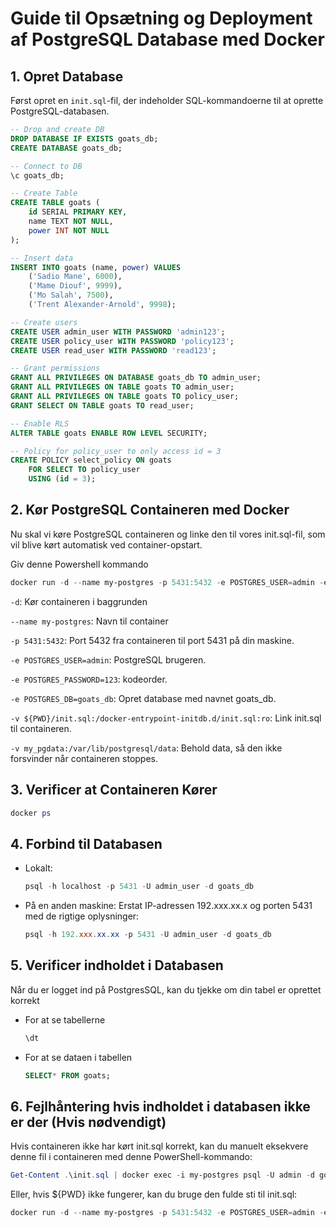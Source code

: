 # Guide til Opsætning og Deployment af PostgreSQL Database med Docker

## 1. Opret Database

Først opret en `init.sql`-fil, der indeholder SQL-kommandoerne til at oprette PostgreSQL-databasen.

```sql
-- Drop and create DB
DROP DATABASE IF EXISTS goats_db;
CREATE DATABASE goats_db;

-- Connect to DB
\c goats_db;

-- Create Table
CREATE TABLE goats (
    id SERIAL PRIMARY KEY,
    name TEXT NOT NULL,
    power INT NOT NULL
);

-- Insert data
INSERT INTO goats (name, power) VALUES 
    ('Sadio Mane', 6000),
    ('Mame Diouf', 9999),
    ('Mo Salah', 7500),
    ('Trent Alexander-Arnold', 9998);

-- Create users
CREATE USER admin_user WITH PASSWORD 'admin123';
CREATE USER policy_user WITH PASSWORD 'policy123';
CREATE USER read_user WITH PASSWORD 'read123';

-- Grant permissions
GRANT ALL PRIVILEGES ON DATABASE goats_db TO admin_user;
GRANT ALL PRIVILEGES ON TABLE goats TO admin_user;
GRANT ALL PRIVILEGES ON TABLE goats TO policy_user;
GRANT SELECT ON TABLE goats TO read_user;

-- Enable RLS
ALTER TABLE goats ENABLE ROW LEVEL SECURITY;

-- Policy for policy_user to only access id = 3
CREATE POLICY select_policy ON goats
    FOR SELECT TO policy_user
    USING (id = 3);
```

## 2. Kør PostgreSQL Containeren med Docker

Nu skal vi køre PostgreSQL containeren og linke den til vores init.sql-fil, som vil blive kørt automatisk ved container-opstart.

Giv denne Powershell kommando
```powershell
docker run -d --name my-postgres -p 5431:5432 -e POSTGRES_USER=admin -e POSTGRES_PASSWORD=123 -e POSTGRES_DB=goats_db -v ${PWD}/init.sql:/docker-entrypoint-initdb.d/init.sql:ro -v my_pgdata:/var/lib/postgresql/data postgres:latest
```

`-d`: Kør containeren i baggrunden

`--name my-postgres`: Navn til container

`-p 5431:5432`: Port 5432 fra containeren til port 5431 på din maskine.

`-e POSTGRES_USER=admin`: PostgreSQL brugeren.

`-e POSTGRES_PASSWORD=123`: kodeorder.

`-e POSTGRES_DB=goats_db`: Opret database med navnet goats_db.

`-v ${PWD}/init.sql:/docker-entrypoint-initdb.d/init.sql:ro`: Link init.sql til containeren.

`-v my_pgdata:/var/lib/postgresql/data`: Behold data, så den ikke forsvinder når containeren stoppes.

## 3. Verificer at Containeren Kører
```powershell
docker ps
```

## 4. Forbind til Databasen

- Lokalt:
    ```powershell
    psql -h localhost -p 5431 -U admin_user -d goats_db
    ```
    
- På en anden maskine: Erstat IP-adressen 192.xxx.xx.x og porten 5431 med de rigtige oplysninger:
    ```powershell
    psql -h 192.xxx.xx.xx -p 5431 -U admin_user -d goats_db
    ```

## 5. Verificer indholdet i Databasen
Når du er logget ind på PostgresSQL, kan du tjekke om din tabel er oprettet korrekt

- For at se tabellerne
    ```sql
    \dt
    ```

- For at se dataen i tabellen
    ```sql
    SELECT* FROM goats;
    ```

## 6. Fejlhåntering hvis indholdet i databasen ikke er der (Hvis nødvendigt)
Hvis containeren ikke har kørt init.sql korrekt, kan du manuelt eksekvere denne fil i containeren med denne PowerShell-kommando:

```powershell
Get-Content .\init.sql | docker exec -i my-postgres psql -U admin -d goats_db
```

Eller, hvis ${PWD} ikke fungerer, kan du bruge den fulde sti til init.sql:
```powershell
docker run -d --name my-postgres -p 5431:5432 -e POSTGRES_USER=admin -e POSTGRES_PASSWORD=123 -e POSTGRES_DB=goats_db -v C:\Users\nicla\init.sql:/docker-entrypoint-initdb.d/init.sql:ro -v my_pgdata:/var/lib/postgresql/data postgres:latest
```
